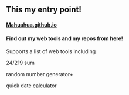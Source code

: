 ## This my entry point!

#### [Mahuahua.github.io](http://Mahuahua.github.io)

#### Find out my web tools and my repos from here!

Supports a list of web tools including

24/219 sum

random number generator+

quick date calculator
